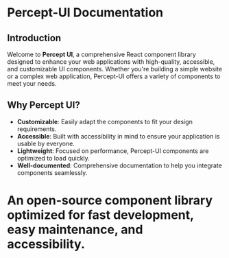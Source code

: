 # Percept-UI Documentation

## Introduction

Welcome to **Percept UI**, a comprehensive React component library designed to enhance your web applications with high-quality, accessible, and customizable UI components. Whether you're building a simple website or a complex web application, Percept-UI offers a variety of components to meet your needs.

## Why Percept UI?

- **Customizable**: Easily adapt the components to fit your design requirements.
- **Accessible**: Built with accessibility in mind to ensure your application is usable by everyone.
- **Lightweight**: Focused on performance, Percept-UI components are optimized to load quickly.
- **Well-documented**: Comprehensive documentation to help you integrate components seamlessly.

<h1>An open-source component library optimized for fast development, easy maintenance, and accessibility.</h1>

<!-- ## Quickstart

**The easiest way to get started with Percept UI is by installing it.**

```code

npm install percept-ui

```

## Documentation

For full documentation, visit [DOCUMENTATION](https://docs-percept-ui.vercel.app/docs/getting-started).

## Community

Join our community to get help, share your knowledge, and stay updated on the latest developments.

## How to contribute

Go to [CONTRIBUTING File](https://github.com/CuriousCoder00/percept-ui/tree/main/.github/CONTRIBUTING.md) and follow instructions to contribute to this project. -->